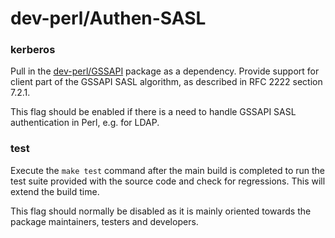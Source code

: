 # dev-perl/Authen-SASL

### kerberos
Pull in the [dev-perl/GSSAPI](../dev-perl/GSSAPI.md) package as a dependency. Provide support for client part of the GSSAPI SASL algorithm, as described in RFC 2222 section 7.2.1.

This flag should be enabled if there is a need to handle GSSAPI SASL authentication in Perl, e.g. for LDAP.

### test
Execute the `make test` command after the main build is completed to run the test suite provided with the source code and check for regressions. This will extend the build time.

This flag should normally be disabled as it is mainly oriented towards the package maintainers, testers and developers.
